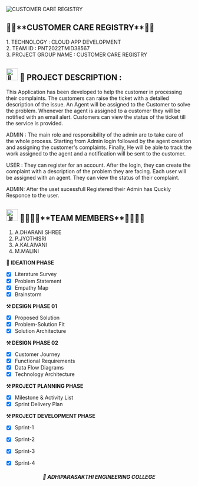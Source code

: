 ![CUSTOMER CARE REGISTRY](https://github.com/Adharanishree/dreamproject/blob/main/Customer%20Care%20Registry.gif)

<h2>👨‍💻**CUSTOMER CARE REGISTRY**👨‍💻</h2>
1. TECHNOLOGY : CLOUD APP DEVELOPMENT
<br>2. TEAM ID          : PNT2022TMID38567
<br>3. PROJECT GROUP NAME : CUSTOMER CARE REGISTRY
  
  <div>
 <h2><picture>
  <source srcset="https://fonts.gstatic.com/s/e/notoemoji/latest/1f31f/512.webp" type="image/webp">
  <img src="https://fonts.gstatic.com/s/e/notoemoji/latest/1f31f/512.gif" alt="🌟" width="32" height="32">
</picture> 📒 PROJECT DESCRIPTION :</h2></div>
  
  

This Application has been developed to help the customer in processing their complaints. The customers can raise the ticket with a detailed description of the issue. An Agent will be assigned to the Customer to solve the problem. Whenever the agent is assigned to a customer they will be notified with an email alert. Customers can view the status of the ticket till the service is provided.

ADMIN : The main role and responsibility of the admin are to take care of the whole process. Starting from Admin login followed by the agent creation and assigning the customer's complaints. Finally, He will be able to track the work assigned to the agent and a notification will be sent to the customer.

USER : They can register for an account. After the login, they can create the complaint with a description of the problem they are facing. Each user will be assigned with an agent. They can view the status of their complaint. 
  
  ADMIN: After the uset sucessfull Registered their Admin has Quckly Responce to the user.
  
  
  <div>
 <h2><picture>
  <source srcset="https://fonts.gstatic.com/s/e/notoemoji/latest/270c_1f3fc/512.webp" type="image/webp">
  <img src="https://fonts.gstatic.com/s/e/notoemoji/latest/270c_1f3fc/512.gif" alt="✌" width="32" height="32">
</picture> 👨‍🎓👨‍🎓**TEAM MEMBERS**👨‍🎓👨‍🎓</h2></div>

1. A.DHARANI SHREE
2. P.JYOTHISRI
3. A.KALAIVANI
4. M.MALINI

**🧩 IDEATION PHASE**
    
- [x] Literature Survey <br>
- [x] Problem Statement <br>
- [x] Empathy Map <br>
- [x] Brainstorm<br>
 
 **⚒️ DESIGN PHASE 01**
- [x] Proposed Solution <br>
- [x] Problem-Solution Fit <br>
- [x] Solution Architecture <br>

**⚒️ DESIGN PHASE 02**
- [x] Customer Journey <br>
- [x] Functional  Requirements  <br>
- [x] Data Flow Diagrams <br>
- [x] Technology Architecture <br>

**⚒️ PROJECT PLANNING PHASE**
- [x] Milestone & Activity List <br>
- [x] Sprint Delivery Plan <br>

**⚒️ PROJECT DEVELOPMENT PHASE**
- [x] Sprint-1 <br>
- [x] Sprint-2 <br>
- [x] Sprint-3 <br>
- [x] Sprint-4 <br>


  
  
<div align="center">
  <h5> 🏫 ADHIPARASAKTHI ENGINEERING COLLEGE</h5>



